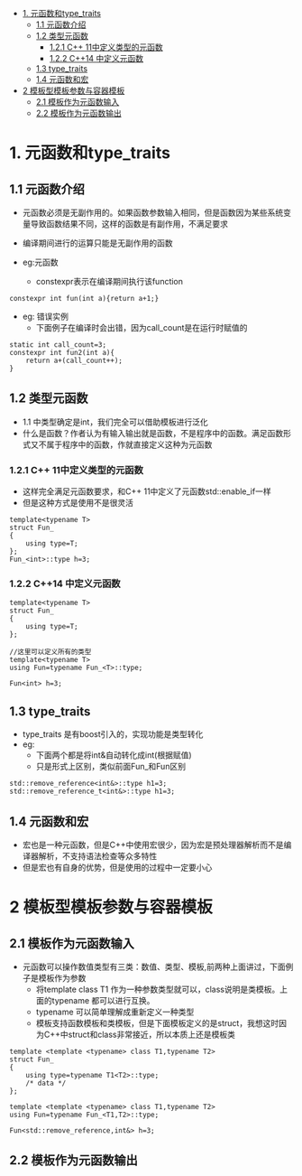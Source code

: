 <!-- TOC -->

- [1. 元函数和type_traits](#1-元函数和type_traits)
    - [1.1 元函数介绍](#11-元函数介绍)
    - [1.2 类型元函数](#12-类型元函数)
        - [1.2.1 C++ 11中定义类型的元函数](#121-c-11中定义类型的元函数)
        - [1.2.2 C++14 中定义元函数](#122-c14-中定义元函数)
    - [1.3 type_traits](#13-type_traits)
    - [1.4 元函数和宏](#14-元函数和宏)
- [2 模板型模板参数与容器模板](#2-模板型模板参数与容器模板)
    - [2.1 模板作为元函数输入](#21-模板作为元函数输入)
    - [2.2 模板作为元函数输出](#22-模板作为元函数输出)

<!-- /TOC -->
# 1. 元函数和type_traits
## 1.1 元函数介绍
* 元函数必须是无副作用的。如果函数参数输入相同，但是函数因为某些系统变量导致函数结果不同，这样的函数是有副作用，不满足要求

* 编译期间进行的运算只能是无副作用的函数

* eg:元函数
    * constexpr表示在编译期间执行该function
```
constexpr int fun(int a){return a+1;}
```


* eg: 错误实例
    * 下面例子在编译时会出错，因为call_count是在运行时赋值的

```
static int call_count=3;
constexpr int fun2(int a){
    return a+(call_count++);
}
```
## 1.2 类型元函数
* 1.1 中类型确定是int，我们完全可以借助模板进行泛化
* 什么是函数？作者认为有输入输出就是函数，不是程序中的函数。满足函数形式又不属于程序中的函数，作就直接定义这种为元函数

### 1.2.1 C++ 11中定义类型的元函数
* 这样完全满足元函数要求，和C++ 11中定义了元函数std::enable_if一样
* 但是这种方式是使用不是很灵活
```
template<typename T>
struct Fun_
{
    using type=T;
};
Fun_<int>::type h=3;
```
### 1.2.2 C++14 中定义元函数
```
template<typename T>
struct Fun_
{
    using type=T;
};

//这里可以定义所有的类型
template<typename T>
using Fun=typename Fun_<T>::type;

Fun<int> h=3;

```

## 1.3 type_traits
* type_traits 是有boost引入的，实现功能是类型转化
* eg:
    * 下面两个都是将int&自动转化成int(根据赋值)
    * 只是形式上区别，类似前面Fun_和Fun区别
```
std::remove_reference<int&>::type h1=3;
std::remove_reference_t<int&>::type h1=3;
```

## 1.4 元函数和宏
* 宏也是一种元函数，但是C++中使用宏很少，因为宏是预处理器解析而不是编译器解析，不支持语法检查等众多特性
* 但是宏也有自身的优势，但是使用的过程中一定要小心

# 2 模板型模板参数与容器模板
## 2.1 模板作为元函数输入
* 元函数可以操作数值类型有三类：数值、类型、模板,前两种上面讲过，下面例子是模板作为参数
    * 将template <typename> class T1 作为一种参数类型就可以，class说明是类模板。上面的typename 都可以进行互换。
    * typename 可以简单理解成重新定义一种类型
    * 模板支持函数模板和类模板，但是下面模板定义的是struct，我想这时因为C++中struct和class非常接近，所以本质上还是模板类
```
template <template <typename> class T1,typename T2>
struct Fun_
{
    using type=typename T1<T2>::type;
    /* data */
};

template <template <typename> class T1,typename T2>
using Fun=typename Fun_<T1,T2>::type;

Fun<std::remove_reference,int&> h=3;
```

## 2.2 模板作为元函数输出
